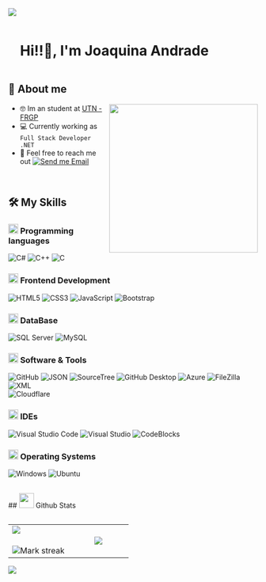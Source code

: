 <!--horizontal divider(gradiant)-->
<img src="https://user-images.githubusercontent.com/73097560/115834477-dbab4500-a447-11eb-908a-139a6edaec5c.gif">

<!--h1 without bottom border-->

<div id="user-content-toc">
  <ul align="left">
    <summary><h1 style="display: inline-block">Hi!!👋, I'm Joaquina Andrade</h1></summary>
  </ul>
</div>


<!--About Me-->

## 🌸 About me

<picture> <img align="right" src="https://66.media.tumblr.com/6381ffaade0c15d93a7190a82ee6a23a/tumblr_nyr229sleF1ux2dlwo1_500.gif" width = 300px></picture>

- :nerd_face: Im an student at [UTN - FRGP](https://www.frgp.utn.edu.ar/)
- :computer: Currently working as `Full Stack Developer .NET`
- :email: Feel free to reach me out [![Send me Email](https://img.shields.io/static/v1?label=email&amp;message=JoaquinaAndrade&amp;color=EA4335&amp;style=flat-square)](mailto:joaquinaandrade903@gmail.com)


<br>

## 🛠️ My Skills

### <picture> <img src = "https://github.com/7oSkaaa/7oSkaaa/blob/main/Images/Programming_Languages.gif?raw=true" width = 20px>  </picture> Programming languages

![C#](https://img.shields.io/badge/C%23-68217A?style=flat-square&logo=csharp&logoColor=white)
![C++](https://img.shields.io/badge/C++-00599C?style=flat-square&logo=C%2B%2B&logoColor=white)
![C](https://img.shields.io/badge/C-A8B9CC?style=flat-square&logo=C&logoColor=white)

### <picture> <img src = "https://github.com/7oSkaaa/7oSkaaa/blob/main/Images/Front_End.gif?raw=true" width = 20px>  </picture> Frontend Development

![HTML5](https://img.shields.io/badge/HTML-E34F26?style=flat-square&logo=HTML5&logoColor=white)
![CSS3](https://img.shields.io/badge/CSS-1572B6?style=flat-square&logo=CSS3&logoColor=white)
![JavaScript](https://img.shields.io/badge/JavaScript-F7DF1E?style=flat-square&logo=JavaScript&logoColor=white)
![Bootstrap](https://img.shields.io/badge/Bootstrap-7952B3?style=flat-square&logo=Bootstrap&logoColor=white)

### <picture> <img src = "https://github.com/7oSkaaa/7oSkaaa/blob/main/Images/CP_PS.gif?raw=true" width = 20px>  </picture> DataBase

![SQL Server](https://img.shields.io/badge/SQL_Server-CC2927?style=flat-square&logo=Microsoft-SQL-Server&logoColor=white)
![MySQL](https://img.shields.io/badge/MySQL-4479A1?style=flat-square&logo=MySQL&logoColor=white)

### <picture> <img src = "https://github.com/7oSkaaa/7oSkaaa/blob/main/Images/Software_Tools.gif?raw=true" width = 20px>  </picture> Software & Tools

![GitHub](https://img.shields.io/badge/GitHub-181717?style=flat-square&logo=GitHub&logoColor=white)
![JSON](https://img.shields.io/badge/JSON-000000?style=flat-square&logo=JSON&logoColor=white)
![SourceTree](https://img.shields.io/badge/SourceTree-0052CC?style=flat-square&logo=SourceTree&logoColor=white)
![GitHub Desktop](https://img.shields.io/badge/GitHub_Desktop-24292F?style=flat-square&logo=GitHub&logoColor=white)
![Azure](https://img.shields.io/badge/Azure-0089D6?style=flat-square&logo=Azure&logoColor=white)
![FileZilla](https://img.shields.io/badge/FileZilla-FF0000?style=flat-square&logo=FileZilla&logoColor=white)
![XML](https://img.shields.io/badge/XML-FF6600?style=flat&logo=xml&logoColor=white)  
![Cloudflare](https://img.shields.io/badge/Cloudflare-F38020?style=flat&logo=cloudflare&logoColor=white)


### <picture> <img src = "https://github.com/7oSkaaa/7oSkaaa/blob/main/Images/IDEs.gif?raw=true" width = 20px>  </picture> IDEs

![Visual Studio Code](https://img.shields.io/badge/Visual_Studio_Code-007ACC?style=flat-square&logo=Visual-Studio-Code&logoColor=white)
![Visual Studio](https://img.shields.io/badge/Visual_Studio-5C2D91?style=flat-square&logo=Visual-Studio&logoColor=white)
![CodeBlocks](https://img.shields.io/badge/CodeBlocks-000000?style=flat-square&logo=CodeBlocks&logoColor=white)


### <picture> <img src = "https://github.com/7oSkaaa/7oSkaaa/blob/main/Images/OS.gif?raw=true" width = 20px>  </picture> Operating Systems

![Windows](https://img.shields.io/badge/Windows-0078D6?style=flat-square&logo=Windows&logoColor=white)
![Ubuntu](https://img.shields.io/badge/Ubuntu-E95420?style=flat-square&logo=Ubuntu&logoColor=white)

<br>
## <picture> <img src = "https://github.com/7oSkaaa/7oSkaaa/blob/main/Images/Statistics.gif?raw=true" width = 30px>  </picture> Github Stats


<!--- stats (start) -->

<p align="left">
  <!--- stats (start) -->
<table align="left">
<tr border="none">
<td width="50%" align="center">
  <img  align="left"  src="https://github-readme-stats.vercel.app/api?username=joaquiandrade&theme=dark&show_icons=true&count_private=true" />
  <br></br>
  <img  title="🔥 Get streak stats for your profile at git.io/streak-stats" alt="Mark streak" src="https://github-readme-streak-stats.herokuapp.com/?user=joaquiandrade&theme=dark&hide_border=false" /> 
</td>

<td width="50%" align="center">
  <img  align="center"  src="https://github-readme-stats.anuraghazra1.vercel.app/api/top-langs/?username=joaquiandrade&theme=dark&hide_border=false&no-bg=true&no-frame=true&langs_count=7"/>
</td>
</tr>
</table>
<!--- stats (end) -->

</p>


<br>

<!-- horizontal divider (gradiant) -->
<img src="https://user-images.githubusercontent.com/73097560/115834477-dbab4500-a447-11eb-908a-139a6edaec5c.gif">

